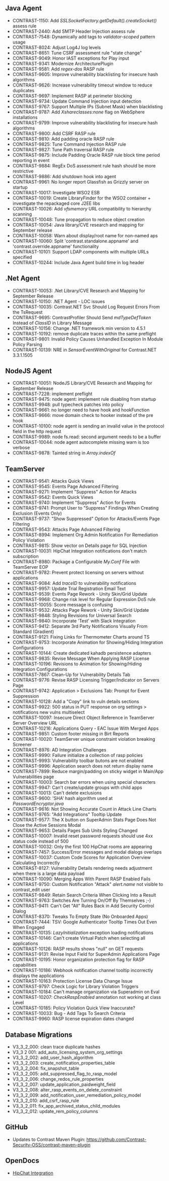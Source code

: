<!--
title: "Contrast 3.3.2 - September 2016"
description: "Contrast 3.3.2 September 2016"
tags: "3.3.2 September Release Notes"
-->

## Java Agent
* CONTRAST-1150: Add *SSLSocketFactory.getDefault().createSocket()* assess rule
* CONTRAST-2440: Add SMTP Header Injection assess rule
* CONTRAST-7548: Dynamically add tags to *validator-scoped* pattern usage
* CONTRAST-8024: Adjust Log4J log levels
* CONTRAST-8651: Tune CSRF assessment rule "state change" 
* CONTRAST-9049: Honor IAST exceptions for Play input
* CONTRAST-9341: Modernize ArchitecturePlugin
* CONTRAST-9581: Add *regex-dos* RASP rule
* CONTRAST-9605: Improve vulnerability blacklisting for insecure hash algorithms
* CONTRAST-9626: Increase vulnerability timeout window to reduce duplicates
* CONTRAST-9697: Implement RASP at perimeter blocking
* CONTRAST-9734: Update Command Injection input detection
* CONTRAST-9767: Support Multiple IPs (Subnet Mask) when blacklisting
* CONTRAST-9787: Add *Xshareclasses:none* flag on WebSphere installations
* CONTRAST-9799: Improve vulnerability blacklisting for insecure hash algorithms
* CONTRAST-9800: Add CSRF RASP rule
* CONTRAST-9810: Add padding oracle RASP rule
* CONTRAST-9825: Tune Command Injection RASP rule
* CONTRAST-9827: Tune Path traversal RASP rule
* CONTRAST-9875: Include Padding Oracle RASP rule block time period reporting in event
* CONTRAST-9884: RegEx DoS assessment rule hash should be more restrictive
* CONTRAST-9886: Add shutdown hook into agent
* CONTRAST-9961: No longer report Glassfish as Grizzly server on startup
* CONTRAST-10017: Investigate WSO2 ESB
* CONTRAST-10019: Create LibraryFinder for the WSO2 container + investigate the repackaged core J2EE libs
* CONTRAST-10026: Add *vfsmemory* URL compatibility to hierarchy scanning
* CONTRAST-10048: Tune propagation to reduce object creation
* CONTRAST-10054: Java library/CVE research and mapping for September release
* CONTRAST-10058: Warn about display/root name for non-named aps
* CONTRAST-10060: Split 'contrast.standalone.appname' and 'contrast.override.appname' functionality
* CONTRAST-10101: Support LDAP components with multiple URLs specified
* CONTRAST-10244: Include Java Agent build time in log header


## .Net Agent
* CONTRAST-10053: .Net Library/CVE Research and Mapping for September Release
* CONTRAST-10150: .NET Agent - LOC issues
* CONTRAST-10035: Contrast.NET Svc Should Log Request Errors From the TsRequest
* CONTRAST-9695: ContrastProfiler Should Send *mdTypeDefToken* Instead of *ClassID* in Library Message
* CONTRAST-10156: Change .NET framework min version to 4.5.1 
* CONTRAST-10192: remove duplicate traces within the same preflight
* CONTRAST-9801: Invalid Policy Causes Unhandled Exception In Module Policy Parsing
* CONTRAST-10139: NRE in *SensorEventWithOriginal* for Contrast.NET 3.3.1.1505

## NodeJS Agent
* CONTRAST-10051: NodeJS Library/CVE Research and Mapping for September Release
* CONTRAST-7228: implement preflight
* CONTRAST-9475: node agent: implement rule disabling from startup
* CONTRAST-9948: pull typecheck patches into policy
* CONTRAST-9661: no longer need to have hook and hookFunction
* CONTRAST-9666: move domain check to hooker instead of the pre hook
* CONTRAST-10100: node agent is sending an invalid value in the protocol field in the http request
* CONTRAST-9989: node fs.read: second argument needs to be a buffer
* CONTRAST-10044: node agent autocomplete missing warn is too verbose 
* CONTRAST-9878: Tainted string in *Array.indexOf*

## TeamServer
* CONTRAST-9541: Attacks Quick Views
* CONTRAST-9545: Events Page Advanced Filtering
* CONTRAST-9271: Implement "Suppress" Action for Attacks
* CONTRAST-9542: Events Quick Views
* CONTRAST-9740: Implement "Suppress" Action for Events
* CONTRAST-9741: Prompt User to "Suppress" Findings When Creating Exclusion (Events Only)
* CONTRAST-9737: "Show Suppressed" Option for Attacks/Events Page Filtering
* CONTRAST-9543: Attacks Page Advanced Filtering
* CONTRAST-8994: Implement Org Admin Notification For Remediation Policy Violation
* CONTRAST-9815: Show vector on Details page for SQL Injection
* CONTRAST-10031: HipChat Integration notifications don't match subscription
* CONTRAST-8980: Package a Configurable *My.Conf* File with TeamServer EOP
* CONTRAST-9782: Prevent protect licensing on servers without applications
* CONTRAST-9084: Add *traceID* to vulnerability notifications
* CONTRAST-9957: Update Trial Registration Email Text
* CONTRAST-9539: Events Page Rework - Unity Skin/Grid Update
* CONTRAST-9968: Change risk level for Regular Expression DoS rule
* CONTRAST-10055: Score message is confusing
* CONTRAST-9532: Attacks Page Rework - Unity Skin/Grid Update
* CONTRAST-9848: Styling Revisions for Universal Search
* CONTRAST-9840: Incorporate 'Test' with Slack Integration
* CONTRAST-9412: Separate 3rd Party Notifications Visually From Standard (Gradient)
* CONTRAST-9121: Fixing Links for Thermometer Charts around TS
* CONTRAST-9753: Incorporate Animation for Showing/Hiding Integration Configurations
* CONTRAST-10144: Create dedicated kahadb persistence adapters
* CONTRAST-9835: Revise Message When Applying RASP License
* CONTRAST-10196: Revisions to Animation for Showing/Hiding Integration Configurations
* CONTRAST-7867: Clean-Up for Vulnerability Details Tab
* CONTRAST-9776: Revise RASP Licensing Trigger/Indicator on Servers Page
* CONTRAST-9742: Application > Exclusions Tab: Prompt for Event Suppression
* CONTRAST-10128: Add a "Copy" link to vuln details sections
* CONTRAST-9922: 500 status in PUT response on org settings > notifications new vulns multiselect
* CONTRAST-10097: Insecure Direct Object Reference in TeamServer Server Overview URL
* CONTRAST-10216: Applications Query - EAC Issue With Merged Apps
* CONTRAST-9851: Custom footer missing in Birt Reports
* CONTRAST-10020: TeamServer unique constraint violation breaking Screener
* CONTRAST-8976: AD Integration Challenges
* CONTRAST-9990: Failure initialize a collection of rasp policies
* CONTRAST-9993: Vulnerability toolbar butons are not enabled
* CONTRAST-9996: Application search does not return display name
* CONTRAST-7899: Reduce margin/padding on sticky widget in Main/App Vulnerabilities page
* CONTRAST-10003: Search bar errors when using special characters
* CONTRAST-9947: Can't create/update groups with child apps
* CONTRAST-10013: Can't delete exclusions
* CONTRAST-9600: 'SHA' hash algorithm used at *PasswordEncryptor.java*
* CONTRAST-9616: Not Showing Accurate Count in Attack Line Charts
* CONTRAST-9765: "Add Integrations" Tooltip Update
* CONTRAST-9577: The X button on SuperAdmin Stats Page Does Not Close the Active Sessions Modal
* CONTRAST-9653: Details Pages Sub Units Styling Changed
* CONTRAST-10007: Invalid reset password requests should use 4xx status code instead of 500
* CONTRAST-10032: Only the first 100 HipChat rooms are appearing
* CONTRAST-7457: Success/Error messages and modal dialogs overlaps
* CONTRAST-10037: Custom Code Scores for Application Overview Calculating Incorrectly 
* CONTRAST-8127: Vulnerability Details rendering needs adjustment when there is a large data payload
* CONTRAST-10090: Merging Apps With Parent RASP Enabled Fails
* CONTRAST-9750: Custom Notification "Attack" *alert.name* not visible to contrast_edit user
* CONTRAST-9849: Retain Search Criteria When Clicking Into a Result
* CONTRAST-9763: Switches Are Turning On/Off By Themselves ;-)
* CONTRAST-9411: Can't Get "All" Rules Back in Add Security Control Dialog
* CONTRAST-8370: Tweaks To Empty State (No Onboarded Apps)
* CONTRAST-7444: TSV: Google Authenticator Tooltip Times Out Even When Engaged
* CONTRAST-10135: *LazyInitialization* exception loading notifications
* CONTRAST-10146: Can't create Virtual Patch when selecting all applications
* CONTRAST-10126: RASP results shows "null" on GET requests
* CONTRAST-9131: Revise Input Field for SuperAdmin Applications Page 
* CONTRAST-10195: Honor organization protection flag for RASP capabilities
* CONTRAST-10186: Webhook notification channel tooltip incorrectly displays the applications
* CONTRAST-10163: Protection License Data Change Issue
* CONTRAST-9797: Check Logic for Library Violation Triggers
* CONTRAST-10184: Can't manage organization via Superadmin on Eval
* CONTRAST-10207: *CheckRaspEnabled* annotation not working at class Level
* CONTRAST-10185: Policy Violation Quick View Inaccurate?
* CONTRAST-10033: Bug - Add Tags To Search Criteria
* CONTRAST-9960: RASP license expiration dates changed


## Database Migrations
* V3_3_2_000: clean trace duplicate hashes
* V3_3 2 001: add_auto_licensing_system_org_settings
* V3_3_2_002: add_user_hash_algorithm
* V3_3_2_003: create_notification_properties_table
* V3_3_2_004: fix_snapshot_table
* V3_3_2_005: add_suppressed_flag_to_rasp_model
* V3_3_2_006: change_redos_rule_properties
* V3_3_2_007: update_application_paidweight_field
* V3_3_2_008: alter_rasp_events_on_delete_constraint
* V3_3_2_009: add_notification_user_remediation_policy_model
* V3_3_2_010: add_csrf_rasp_rule
* V3_3_2_011: fix_app_archived_status_child_modules
* V3_3_2_012: update_rem_policy_columns


## GitHub
* Updates to Contrast Maven Plugin: https://github.com/Contrast-Security-OSS/contrast-maven-plugin

## OpenDocs
* [HipChat Integration](admin_orgintegrations.html#hipchat)

